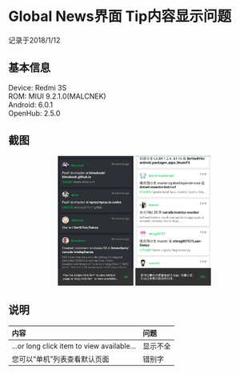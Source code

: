 # Global News界面 Tip内容显示问题
记录于2018/1/12</br>
## 基本信息
Device: Redmi 3S</br>
ROM: MIUI 9.2.1.0(MALCNEK)</br>
Android: 6.0.1</br>
OpenHub: 2.5.0</br>
## 截图
<center>
    <img src="https://github.com/pzhlkj6612/OpenHubIssuesRelated/blob/master/Tip-In-GlobalNews/20180112_com.thirtydegreesray.openhub_ENG.png" width = "30%"/>
    <img src="https://github.com/pzhlkj6612/OpenHubIssuesRelated/blob/master/Tip-In-GlobalNews/20180112_com.thirtydegreesray.openhub_CHS.png" width = "30%"/>
</center>

## 说明
| 内容 | 问题 |
| :- | :- |
| ...or long click item to view available... | 显示不全 |
| 您可以“单机”列表查看默认页面 | 错别字 |
